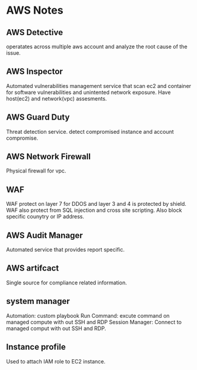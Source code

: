 # AWS Notes

## AWS Detective
operatates across multiple aws account and analyze the root cause of the issue.

## AWS Inspector
Automated vulnerabilities management service that scan ec2 and container for software vulnerabilities and unintented network exposure.
Have host(ec2) and network(vpc) assesments.

## AWS Guard Duty
Threat detection service. detect compromised instance and account compromise.

## AWS Network Firewall
Physical firewall for vpc.

## WAF
WAF protect on layer 7 for DDOS and layer  3 and 4 is protected by shield. 
WAF also protect from SQL injection and cross site scripting.
Also block specific counytry or IP address.

## AWS Audit Manager
Automated service that provides report specific.

## AWS artifcact
Single source for compliance related information.

## system manager
Automation: custom playbook
Run Command: excute command on managed compute with out SSH and RDP
Session Manager: Connect to managed comput with out SSH and RDP.

## Instance profile
Used to attach IAM role to EC2 instance.
